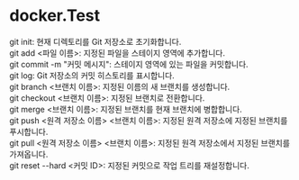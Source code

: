 # docker.Test
git init: 현재 디렉토리를 Git 저장소로 초기화합니다.<br>
git add <파일 이름>: 지정된 파일을 스테이지 영역에 추가합니다.<br>
git commit -m "커밋 메시지": 스테이지 영역에 있는 파일을 커밋합니다.<br>
git log: Git 저장소의 커밋 히스토리를 표시합니다.<br>
git branch <브랜치 이름>: 지정된 이름의 새 브랜치를 생성합니다.<br>
git checkout <브랜치 이름>: 지정된 브랜치로 전환합니다.<br>
git merge <브랜치 이름>: 지정된 브랜치를 현재 브랜치에 병합합니다.<br>
git push <원격 저장소 이름> <브랜치 이름>: 지정된 원격 저장소에 지정된 브랜치를 푸시합니다.<br>
git pull <원격 저장소 이름> <브랜치 이름>: 지정된 원격 저장소에서 지정된 브랜치를 가져옵니다.<br>
git reset --hard <커밋 ID>: 지정된 커밋으로 작업 트리를 재설정합니다.
